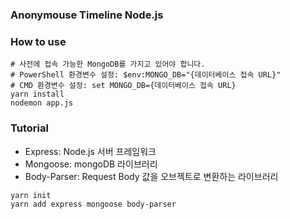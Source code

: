 ### Anonymouse Timeline Node.js

### How to use
```
# 사전에 접속 가능한 MongoDB를 가지고 있어야 합니다.
# PowerShell 환경변수 설정: $env:MONGO_DB="{데이터베이스 접속 URL}"
# CMD 환경변수 설정: set MONGO_DB={데이터베이스 접속 URL}
yarn install
nodemon app.js
```
### Tutorial
* Express: Node.js 서버 프레임워크
* Mongoose: mongoDB 라이브러리
* Body-Parser: Request Body 값을 오브젝트로 변환하는 라이브러리
```
yarn init
yarn add express mongoose body-parser
```